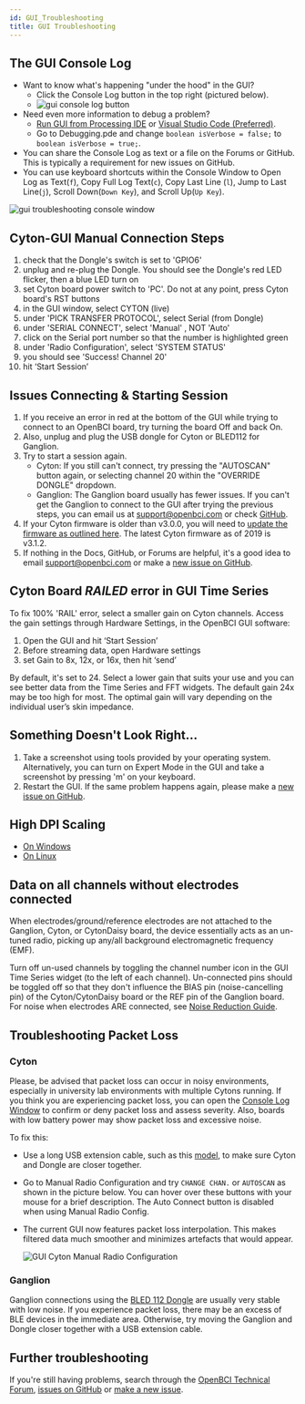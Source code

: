 ```yaml
---
id: GUI_Troubleshooting
title: GUI Troubleshooting
---
```


## The GUI Console Log

- Want to know what's happening "under the hood" in the GUI?
  - Click the Console Log button in the top right (pictured below).
  - ![gui console log button](../assets/SoftwareImages/OpenBCISoftware/gui_troubleshooting_consoleLogButton.png)<br />
- Need even more information to debug a problem?
  - [Run GUI from Processing IDE](Software/OpenBCISoftware/01-OpenBCI_GUI.md#running-the-openbci-gui-from-the-processing-ide) or [Visual Studio Code (Preferred)](https://github.com/OpenBCI/OpenBCI_GUI/wiki/Developer-Setup).
  - Go to Debugging.pde and change `boolean isVerbose = false;` to `boolean isVerbose = true;`.
- You can share the Console Log as text or a file on the Forums or GitHub. This is typically a requirement for new issues on GitHub.
- You can use keyboard shortcuts within the Console Window to Open Log as Text(`f`), Copy Full Log Text(`c`), Copy Last Line (`l`), Jump to Last Line(`j`), Scroll Down(`Down Key`), and Scroll Up(`Up Key`).

![gui troubleshooting console window](../assets/SoftwareImages/OpenBCISoftware/gui_troubleshooting_consoleLogWindow.png)<br />

## Cyton-GUI Manual Connection Steps
1. check that the Dongle's switch is set to 'GPIO6'
2. unplug and re-plug the Dongle. You should see the Dongle's red LED flicker, then a blue LED turn on
3. set Cyton board power switch to 'PC'. Do not at any point, press Cyton board's RST buttons
4. in the GUI window, select CYTON (live)
5. under 'PICK TRANSFER PROTOCOL', select Serial (from Dongle)
6. under 'SERIAL CONNECT', select 'Manual' , NOT 'Auto'
7. click on the Serial port number so that the number is highlighted green
8. under 'Radio Configuration', select 'SYSTEM STATUS'
9. you should see 'Success! Channel 20'
10. hit ‘Start Session’

## Issues Connecting & Starting Session

1.  If you receive an error in red at the bottom of the GUI while trying to connect to an OpenBCI board, try turning the board Off and back On.
2.  Also, unplug and plug the USB dongle for Cyton or BLED112 for Ganglion.
3.  Try to start a session again.
    - Cyton: If you still can't connect, try pressing the "AUTOSCAN" button again, or selecting channel 20 within the "OVERRIDE DONGLE" dropdown.
    - Ganglion: The Ganglion board usually has fewer issues. If you can't get the Ganglion to connect to the GUI after trying the previous steps, you can email us at [support@openbci.com](mailto:support@openbci.com) or check [GitHub](https://github.com/OpenBCI/OpenBCI_GUI/issues).
4.  If your Cyton firmware is older than v3.0.0, you will need to [update the firmware as outlined here](Cyton/05-Cyton_Board_Programming_Tutorial.md#overview). The latest Cyton firmware as of 2019 is v3.1.2.
5.  If nothing in the Docs, GitHub, or Forums are helpful, it's a good idea to email [support@openbci.com](mailto:support@openbci.com) or make a [new issue on GitHub](https://github.com/OpenBCI/OpenBCI_GUI/issues/new/choose).

## Cyton Board _RAILED_ error in GUI Time Series

To fix 100% 'RAIL' error, select a smaller gain on Cyton channels. Access the gain settings through Hardware Settings, in the OpenBCI GUI software:

1. Open the GUI and hit ‘Start Session’
2. Before streaming data, open Hardware settings
3. set Gain to 8x, 12x, or 16x, then hit ‘send’

By default, it's set to 24. Select a lower gain that suits your use and you can see better data from the Time Series and FFT widgets.
The default gain 24x may be too high for most. The optimal gain will vary depending on the individual user’s skin impedance.

## Something Doesn't Look Right...

1.  Take a screenshot using tools provided by your operating system. Alternatively, you can turn on Expert Mode in the GUI and take a screenshot by pressing 'm' on your keyboard.
2.  Restart the GUI. If the same problem happens again, please make a [new issue on GitHub](https://github.com/OpenBCI/OpenBCI_GUI/issues/new/choose).

## High DPI Scaling

- [On Windows](Software/OpenBCISoftware/01-OpenBCI_GUI.md#install-openbci_gui-on-windows)
- [On Linux](Software/OpenBCISoftware/01-OpenBCI_GUI.md#install-openbci_gui-on-linux)

## Data on all channels without electrodes connected

When electrodes/ground/reference electrodes are not attached to the Ganglion, Cyton, or CytonDaisy board, the device essentially acts as an un-tuned radio, picking up any/all background electromagnetic frequency (EMF).

Turn off un-used channels by toggling the channel number icon in the GUI Time Series widget (to the left of each channel). Un-connected pins should be toggled off so that they don't influence the BIAS pin (noise-cancelling pin) of the Cyton/CytonDaisy board or the REF pin of the Ganglion board.
For noise when electrodes ARE connected, see [Noise Reduction Guide](../Troubleshooting/01-MinimizingNoise.md).

## Troubleshooting Packet Loss

### Cyton

Please, be advised that packet loss can occur in noisy environments, especially in university lab environments with multiple Cytons running. If you think you are experiencing packet loss, you can open the [Console Log Window](#the-gui-console-log) to confirm or deny packet loss and assess severity. Also, boards with low battery power may show packet loss and excessive noise.

To fix this:

- Use a long USB extension cable, such as this [model](https://a.co/d/dwsweYF), to make sure Cyton and Dongle are closer together.

- Go to Manual Radio Configuration and try `CHANGE CHAN.` or `AUTOSCAN` as shown in the picture below. You can hover over these buttons with your mouse for a brief description. The Auto Connect button is disabled when using Manual Radio Config.

- The current GUI now features packet loss interpolation. This makes filtered data much smoother and minimizes artefacts that would appear.

  ![GUI Cyton Manual Radio Configuration](../assets/SoftwareImages/OpenBCISoftware/gui_cyton_manual_radioconfig.png)

### Ganglion

Ganglion connections using the [BLED 112 Dongle](https://shop.openbci.com/collections/frontpage/products/ganglion-dongle?variant=15473352605768) are usually very stable with low noise. If you experience packet loss, there may be an excess of BLE devices in the immediate area. Otherwise, try moving the Ganglion and Dongle closer together with a USB extension cable.

## Further troubleshooting

If you're still having problems, search through the [OpenBCI Technical Forum](https://openbci.com/forum), [issues on GitHub](https://github.com/OpenBCI/OpenBCI_GUI/issues) or [make a new issue](https://github.com/OpenBCI/OpenBCI_GUI/issues/new/choose).
